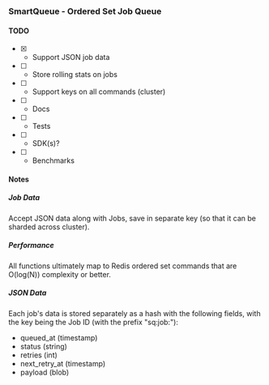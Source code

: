 ### SmartQueue - Ordered Set Job Queue

#### TODO
- [x] - Support JSON job data
- [ ] - Store rolling stats on jobs
- [ ] - Support keys on all commands (cluster)
- [ ] - Docs
- [ ] - Tests
- [ ] - SDK(s)?
- [ ] - Benchmarks



#### Notes

##### Job Data
Accept JSON data along with Jobs, save in separate key (so that it can be sharded across cluster).

##### Performance
All functions ultimately map to Redis ordered set commands that are O(log(N)) complexity or better.

##### JSON Data
Each job's data is stored separately as a hash with the following fields, with the key being the Job ID (with the prefix "sq:job:"):

* queued_at (timestamp)
* status (string)
* retries (int)
* next_retry_at (timestamp)
* payload (blob)
